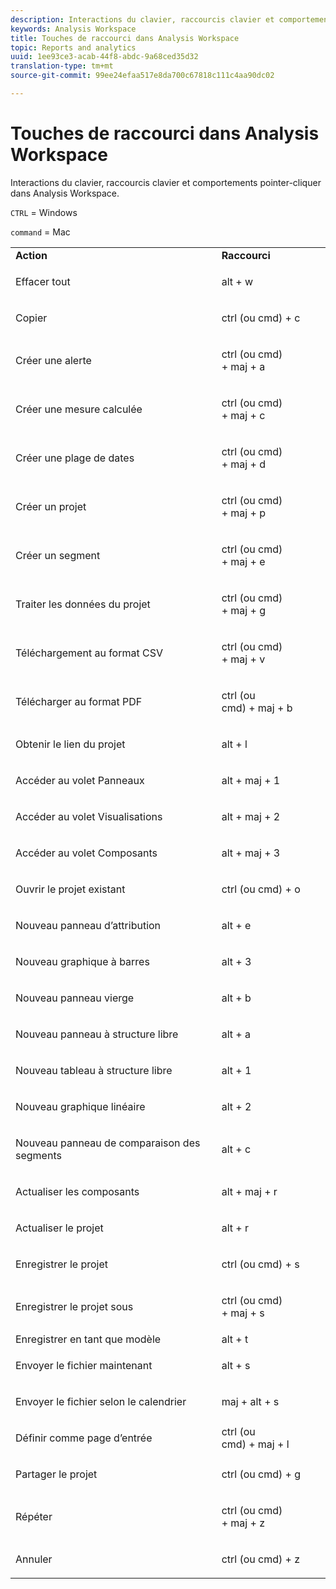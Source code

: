 ```yaml
---
description: Interactions du clavier, raccourcis clavier et comportements pointer-cliquer dans Analysis Workspace.
keywords: Analysis Workspace
title: Touches de raccourci dans Analysis Workspace
topic: Reports and analytics
uuid: 1ee93ce3-acab-44f8-abdc-9a68ced35d32
translation-type: tm+mt
source-git-commit: 99ee24efaa517e8da700c67818c111c4aa90dc02

---
```



# Touches de raccourci dans Analysis Workspace

Interactions du clavier, raccourcis clavier et comportements pointer-cliquer dans Analysis Workspace.

`CTRL` = Windows

`command` = Mac

<table id="table_01F961F4F7E644E682B8A95B44F14FEE"> 
 <tbody> 
  <tr> 
   <td> <b> Action</b> </td> 
   <td> <b> Raccourci</b> </td> 
  </tr> 
  <tr> 
   <td colname="col1"> <p>Effacer tout </p> </td> 
   <td colname="col2"> <p>alt + w </p> </td> 
  </tr> 
  <tr> 
   <td colname="col1"> <p>Copier </p> </td> 
   <td colname="col2"> <p>ctrl (ou cmd) + c </p> </td> 
  </tr> 
  <tr> 
   <td colname="col1"> <p>Créer une alerte </p> </td> 
   <td colname="col2"> <p>ctrl (ou cmd) + maj + a </p> </td> 
  </tr> 
  <tr> 
   <td> <p> Créer une mesure calculée </p> </td> 
   <td> <p> ctrl (ou cmd) + maj + c </p> </td> 
  </tr> 
  <tr> 
   <td colname="col1"> <p> Créer une plage de dates </p> </td> 
   <td colname="col2"> <p> ctrl (ou cmd) + maj + d </p> </td> 
  </tr> 
  <tr> 
   <td colname="col1"> <p> Créer un projet </p> </td> 
   <td colname="col2"> <p> ctrl (ou cmd) + maj + p </p> </td> 
  </tr> 
  <tr> 
   <td colname="col1"> <p> Créer un segment </p> </td> 
   <td colname="col2"> <p> ctrl (ou cmd) + maj + e </p> </td> 
  </tr> 
  <tr> 
   <td colname="col1"> <p>Traiter les données du projet </p> </td> 
   <td colname="col2"> <p>ctrl (ou cmd) + maj + g </p> </td> 
  </tr> 
  <tr> 
   <td colname="col1"> <p> Téléchargement au format CSV </p> </td> 
   <td colname="col2"> <p>ctrl (ou cmd) + maj + v </p> </td> 
  </tr> 
  <tr> 
   <td colname="col1"> <p>Télécharger au format PDF </p> </td> 
   <td colname="col2"> <p>ctrl (ou cmd) + maj + b </p> </td> 
  </tr> 
  <tr> 
   <td colname="col1"> <p>Obtenir le lien du projet </p> </td> 
   <td colname="col2"> <p>alt + l </p> </td> 
  </tr> 
  <tr> 
   <td colname="col1"> <p>Accéder au volet Panneaux </p> </td> 
   <td colname="col2"> <p>alt + maj + 1 </p> </td> 
  </tr> 
  <tr> 
   <td colname="col1"> <p>Accéder au volet Visualisations </p> </td> 
   <td colname="col2"> <p>alt + maj + 2 </p> </td> 
  </tr> 
  <tr> 
   <td colname="col1"> <p>Accéder au volet Composants </p> </td> 
   <td colname="col2"> <p>alt + maj + 3 </p> </td> 
  </tr> 
  <tr> 
   <td> <p> Ouvrir le projet existant </p> </td> 
   <td> <p> ctrl (ou cmd) + o </p> </td> 
  </tr> 
  <tr> 
   <td colname="col1"> <p>Nouveau panneau d’attribution </p> </td> 
   <td colname="col2"> <p>alt + e </p> </td> 
  </tr> 
  <tr> 
   <td colname="col1"> <p>Nouveau graphique à barres </p> </td> 
   <td colname="col2"> <p>alt + 3 </p> </td> 
  </tr> 
  <tr> 
   <td colname="col1"> <p>Nouveau panneau vierge </p> </td> 
   <td colname="col2"> <p>alt + b </p> </td> 
  </tr> 
  <tr> 
   <td colname="col1"> <p>Nouveau panneau à structure libre </p> </td> 
   <td colname="col2"> <p>alt + a </p> </td> 
  </tr> 
  <tr> 
   <td colname="col1"> <p>Nouveau tableau à structure libre </p> </td> 
   <td colname="col2"> <p>alt + 1 </p> </td> 
  </tr> 
  <tr> 
   <td colname="col1"> <p>Nouveau graphique linéaire </p> </td> 
   <td colname="col2"> <p>alt + 2 </p> </td> 
  </tr> 
  <tr> 
   <td colname="col1"> <p> Nouveau panneau de comparaison des segments </p> </td> 
   <td colname="col2"> <p>alt + c </p> </td> 
  </tr> 
  <tr> 
   <td colname="col1"> <p>Actualiser les composants </p> </td> 
   <td colname="col2"> <p>alt + maj + r </p> </td> 
  </tr> 
  <tr> 
   <td colname="col1"> <p>Actualiser le projet </p> </td> 
   <td colname="col2"> <p>alt + r </p> </td> 
  </tr> 
  <tr> 
   <td> <p> Enregistrer le projet </p> </td> 
   <td> <p> ctrl (ou cmd) + s </p> </td> 
  </tr> 
  <tr> 
   <td> <p> Enregistrer le projet sous </p> </td> 
   <td> <p> ctrl (ou cmd) + maj + s </p> </td> 
  </tr> 
  <tr> 
   <td colname="col1"> Enregistrer en tant que modèle </td> 
   <td colname="col2"> alt + t </td> 
  </tr> 
  <tr> 
   <td colname="col1"> <p>Envoyer le fichier maintenant </p> </td> 
   <td colname="col2"> <p>alt + s </p> </td> 
  </tr> 
  <tr> 
   <td> <p> Envoyer le fichier selon le calendrier </p> </td> 
   <td> <p>maj + alt + s </p> </td> 
  </tr> 
  <tr> 
   <td colname="col1"> <p>Définir comme page d’entrée </p> </td> 
   <td colname="col2"> ctrl (ou cmd) + maj + l </td> 
  </tr> 
  <tr> 
   <td> <p> Partager le projet </p> </td> 
   <td> <p> ctrl (ou cmd) + g </p> </td> 
  </tr> 
  <tr> 
   <td colname="col1"> <p>Répéter </p> </td> 
   <td colname="col2"> <p>ctrl (ou cmd) + maj + z </p> </td> 
  </tr> 
  <tr> 
   <td> <p>Annuler </p> </td> 
   <td> <p>ctrl (ou cmd) + z </p> </td> 
  </tr> 
 </tbody> 
</table>

